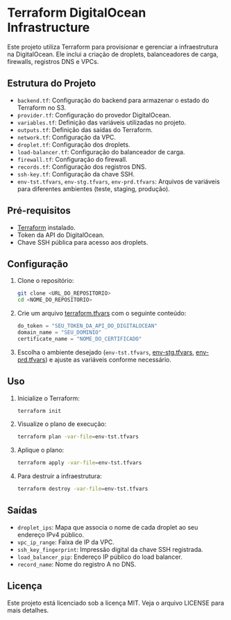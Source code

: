 # Terraform DigitalOcean Infrastructure

Este projeto utiliza Terraform para provisionar e gerenciar a infraestrutura na DigitalOcean. Ele inclui a criação de droplets, balanceadores de carga, firewalls, registros DNS e VPCs.

## Estrutura do Projeto

- `backend.tf`: Configuração do backend para armazenar o estado do Terraform no S3.
- `provider.tf`: Configuração do provedor DigitalOcean.
- `variables.tf`: Definição das variáveis utilizadas no projeto.
- `outputs.tf`: Definição das saídas do Terraform.
- `network.tf`: Configuração da VPC.
- `droplet.tf`: Configuração dos droplets.
- `load-balancer.tf`: Configuração do balanceador de carga.
- `firewall.tf`: Configuração do firewall.
- `records.tf`: Configuração dos registros DNS.
- `ssh-key.tf`: Configuração da chave SSH.
- `env-tst.tfvars`, `env-stg.tfvars`, `env-prd.tfvars`: Arquivos de variáveis para diferentes ambientes (teste, staging, produção).

## Pré-requisitos

- [Terraform](https://www.terraform.io/downloads.html) instalado.
- Token da API do DigitalOcean.
- Chave SSH pública para acesso aos droplets.

## Configuração

1. Clone o repositório:

    ```sh
    git clone <URL_DO_REPOSITORIO>
    cd <NOME_DO_REPOSITORIO>
    ```

2. Crie um arquivo [terraform.tfvars](http://_vscodecontentref_/0) com o seguinte conteúdo:

    ```tfvars
    do_token = "SEU_TOKEN_DA_API_DO_DIGITALOCEAN"
    domain_name = "SEU_DOMINIO"
    certificate_name = "NOME_DO_CERTIFICADO"
    ```

3. Escolha o ambiente desejado (`env-tst.tfvars`, [env-stg.tfvars](http://_vscodecontentref_/1), [env-prd.tfvars](http://_vscodecontentref_/2)) e ajuste as variáveis conforme necessário.

## Uso

1. Inicialize o Terraform:

    ```sh
    terraform init
    ```

2. Visualize o plano de execução:

    ```sh
    terraform plan -var-file=env-tst.tfvars
    ```

3. Aplique o plano:

    ```sh
    terraform apply -var-file=env-tst.tfvars
    ```

4. Para destruir a infraestrutura:

    ```sh
    terraform destroy -var-file=env-tst.tfvars
    ```

## Saídas

- `droplet_ips`: Mapa que associa o nome de cada droplet ao seu endereço IPv4 público.
- `vpc_ip_range`: Faixa de IP da VPC.
- `ssh_key_fingerprint`: Impressão digital da chave SSH registrada.
- `load_balancer_pip`: Endereço IP público do load balancer.
- `record_name`: Nome do registro A no DNS.

## Licença

Este projeto está licenciado sob a licença MIT. Veja o arquivo LICENSE para mais detalhes.